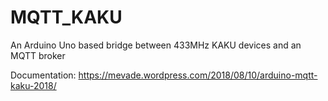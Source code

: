 # MQTT_KAKU
An Arduino Uno based bridge between 433MHz KAKU devices and an MQTT broker

Documentation: https://mevade.wordpress.com/2018/08/10/arduino-mqtt-kaku-2018/
